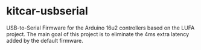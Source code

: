 # kitcar-usbserial
USB-to-Serial Firmware for the Arduino 16u2 controllers based on the LUFA project. The main goal of this project is to eliminate the 4ms extra latency added by the default firmware.
